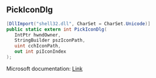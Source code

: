 ## PickIconDlg

```csharp
[DllImport("shell32.dll", CharSet = CharSet.Unicode)]
public static extern int PickIconDlg(
   IntPtr hwndOwner,
   StringBuilder pszIconPath,
   uint cchIconPath,
   out int piIconIndex
);
```

Microsoft documentation: [Link](https://learn.microsoft.com/en-us/windows/win32/api/shlobj_core/nf-shlobj_core-pickicondlg)
